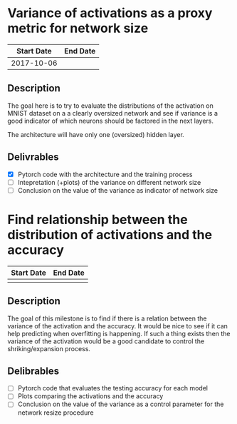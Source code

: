 # Variance of activations as a proxy metric for network size

|Start Date|End Date  |
|----------|----------|
|2017-10-06|          |

## Description

The goal here is to try to evaluate the distributions of the activation on MNIST dataset on a a clearly oversized network and see if variance is a good indicator of which neurons should be factored in the next layers.

The architecture will have only one (oversized) hidden layer.

## Delivrables

- [x] Pytorch code with the architecture and the training process
- [ ] Intepretation (+plots) of the variance on different network size
- [ ] Conclusion on the value of the variance as indicator of network size

# Find relationship between the distribution of activations and the accuracy

|Start Date|End Date  |
|----------|----------|
|          |          |

## Description

The goal of this milestone is to find if there is a relation between the variance of the activation and the accuracy. It would be nice to see if it can help predicting when overfitting is happening. If such a thing exists then the variance of the activation would be a good candidate to control the shriking/expansion process.

## Delibrables

- [ ] Pytorch code that evaluates the testing accuracy for each model
- [ ] Plots comparing the activations and the accuracy
- [ ] Conclusion on the value of the variance as a control parameter for the network resize procedure
